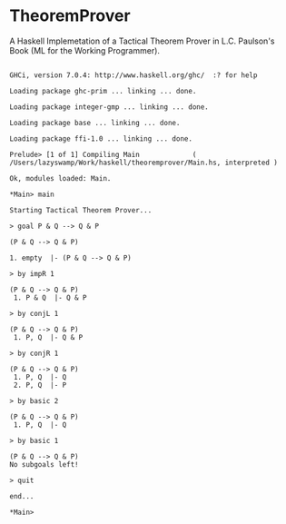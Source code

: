 TheoremProver
=============

A Haskell Implemetation of a Tactical Theorem Prover in L.C. Paulson's Book (ML for the Working Programmer).

```

GHCi, version 7.0.4: http://www.haskell.org/ghc/  :? for help

Loading package ghc-prim ... linking ... done.

Loading package integer-gmp ... linking ... done.

Loading package base ... linking ... done.

Loading package ffi-1.0 ... linking ... done.

Prelude> [1 of 1] Compiling Main             ( /Users/lazyswamp/Work/haskell/theoremprover/Main.hs, interpreted )

Ok, modules loaded: Main.

*Main> main

Starting Tactical Theorem Prover...

> goal P & Q --> Q & P

(P & Q --> Q & P)

1. empty  |- (P & Q --> Q & P)

> by impR 1

(P & Q --> Q & P)
 1. P & Q  |- Q & P

> by conjL 1

(P & Q --> Q & P)
 1. P, Q  |- Q & P

> by conjR 1

(P & Q --> Q & P)
 1. P, Q  |- Q
 2. P, Q  |- P

> by basic 2

(P & Q --> Q & P)
 1. P, Q  |- Q

> by basic 1

(P & Q --> Q & P)
No subgoals left!

> quit

end...

*Main> 
```
